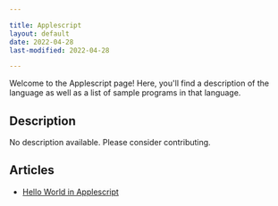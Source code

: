 ```yaml
---

title: Applescript
layout: default
date: 2022-04-28
last-modified: 2022-04-28

---
```


Welcome to the Applescript page! Here, you'll find a description of the language as well as a list of sample programs in that language.

## Description

No description available. Please consider contributing.

## Articles

- [Hello World in Applescript](https://sampleprograms.io/projects/hello-world/applescript)